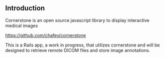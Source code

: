 ## Introduction
Cornerstone is an open source javascript library to display interactive medical images

https://github.com/chafey/cornerstone

This is a Rails app, a work in progress, that utilizes cornerstone and will be designed to retrieve remote DICOM files and store image annotations.

